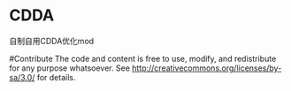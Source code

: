# CDDA
自制自用CDDA优化mod

#Contribute
The code and content is free to use, modify, and redistribute for any purpose whatsoever. See http://creativecommons.org/licenses/by-sa/3.0/ for details.
